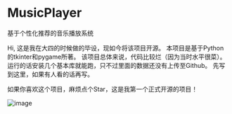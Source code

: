 # MusicPlayer
基于个性化推荐的音乐播放系统

Hi, 这是我在大四的时候做的毕设，现如今将该项目开源。
本项目是基于Python的tkinter和pygame所著。
该项目总体来说，代码比较烂（因为当时水平很菜）。
运行的话安装几个基本库就能跑，只不过里面的数据还没有上传至Github。
先写到这里，如果有人看的话再写。

如果你喜欢这个项目，麻烦点个Star，这是我第一个正式开源的项目！

![image](https://user-images.githubusercontent.com/58715113/136698123-00a0ef09-d1a2-4e01-b527-6e36468fd09b.png)
